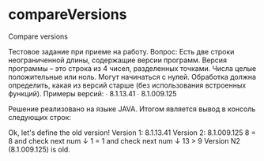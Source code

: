 # compareVersions
Compare versions

Тестовое задание при приеме на работу.
Вопрос: Есть две строки неограниченной длины, содержащие версии программ.
Версия программы – это строка из 4 чисел, разделенных точками. Числа целые положительные или ноль. 
Могут начинаться с нулей. Обработка должна определить, какая из версий старше (без использования встроенных функций).
Примеры версий:
∙     8.1.13.41
∙     8.1.009.125

Решение реализовано на языке JAVA.
Итогом является вывод в консоль следующих строк:

Ok, let's define the old version!
Version 1: 8.1.13.41
Version 2: 8.1.009.125
8 = 8 and check next num ↓
1 = 1 and check next num ↓
13 > 9
Version N2 (8.1.009.125) is old.
